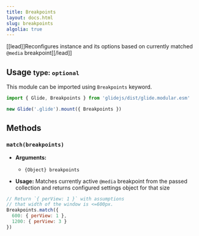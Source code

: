 ```yaml
---
title: Breakpoints
layout: docs.html
slug: breakpoints
algolia: true
---
```


[[lead]]Reconfigures instance and its options based on currently matched `@media` breakpoint[[/lead]]

## Usage <small>type: `optional`</small>

This module can be imported using `Breakpoints` keyword.

```js
import { Glide, Breakpoints } from 'glidejs/dist/glide.modular.esm'

new Glide('.glide').mount({ Breakpoints })
```

## Methods

### `match(breakpoints)`

- **Arguments:**
  - `{Object} breakpoints`

- **Usage:** Matches currently active `@media` breakpoint from the passed collection and returns configured settings object for that size

```js
// Return `{ perView: 1 }` with assumptions
// that width of the window is <=600px.
Breakpoints.match({
  600: { perView: 1 },
  1200: { perView: 3 }
})
```
